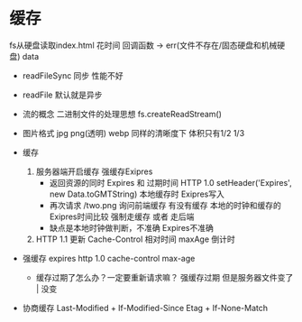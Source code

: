# 缓存
fs从硬盘读取index.html  花时间 回调函数 -> err(文件不存在/固态硬盘和机械硬盘) data 

- readFileSync 同步 性能不好
- readFile 默认就是异步
- 流的概念
    二进制文件的处理思想
    fs.createReadStream()

- 图片格式
    jpg  png(透明)
    webp 同样的清晰度下 体积只有1/2 1/3

- 缓存
    1. 服务器端开启缓存   强缓存Exipres
        - 返回资源的同时  Expires 和 过期时间  HTTP 1.0  setHeader('Expires', new Data.toGMTString)
            本地缓存时 Exipres写入
        - 再次请求  /two.png   询问前端缓存  有没有缓存
            本地的时钟和缓存的Exipres时间比较  强制走缓存 或者 走后端
        - 缺点是本地时钟做判断，不准确   Expires不准确  
    2. HTTP 1.1 更新  Cache-Control  相对时间
        maxAge  倒计时  

- 强缓存
    expires http 1.0 
    cache-control max-age

    - 缓存过期了怎么办？一定要重新请求嘛？
        强缓存过期 但是服务器文件变了 | 没变

- 协商缓存
    Last-Modified + If-Modified-Since
    Etag + If-None-Match
    
